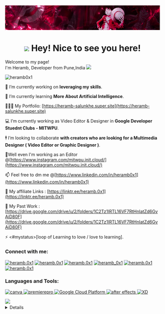 ![logo](https://github.com/Heramb0x1/Heramb0x1/blob/main/GitHubBanner2.png)


<h1 align="center"><img src="https://emojis.slackmojis.com/emojis/images/1531849430/4246/blob-sunglasses.gif?1531849430" width="30"/> Hey! Nice to see you here!</h1>

<p>Welcome to my page! </br> I'm Heramb, Developer from Pune,India <img src="https://cdn-icons-png.flaticon.com/512/3909/3909444.png" width="13"/>

<p align="left"> <img src="https://komarev.com/ghpvc/?username=heramb0x1&label=Profile%20views&color=0e75b6&style=flat" alt="heramb0x1" /> </p>

🔭 I’m currently working on **leveraging my skills**.

🌱 I’m currently learning **More About Artificial Intelligence**.

🧑🏻‍💻 My Portfolio: [https://heramb-salunkhe.super.site](https://heramb-salunkhe.super.site)

💻 I’m currently working as Video Editor & Designer in **Google Developer Stuednt Clubs - MITWPU**.


🕴️ I’m looking to collaborate **with creators who are looking for a Multimedia Designer ( Video Editor or Graphic Designer )**.

📝Well even I'm working as an Editor 
@[https://www.instagram.com/mitwpu.init.cloud/](https://www.instagram.com/mitwpu.init.cloud/)


📫 Feel free to dm me @[https://www.linkedin.com/in/heramb0x1](https://www.linkedin.com/in/heramb0x1)

🔗 My affiliate Links : [https://linktr.ee/heramb.0x1](https://linktr.ee/heramb.0x1)

💼 My Past Work : [https://drive.google.com/drive/u/2/folders/1C2Tz1IRTL16VF7RtHnIatZd6GvAiD80F](https://drive.google.com/drive/u/2/folders/1C2Tz1IRTL16VF7RtHnIatZd6GvAiD80F)

⚡ <#mystatus>[loop of Learning to love / love to learning].


<h3 align="left">Connect with me:</h3>
<p align="left">
<a href="www.linkedin.com/in/heramb0x1" target="blank"><img align="center" src="https://static-00.iconduck.com/assets.00/linkedin-icon-1024x1024-z5dvl47c.png" alt="heramb.0x1" height="30" width="40" /></a>
<a href="https://dev.to/heramb0x1" target="blank"><img align="center" src="https://raw.githubusercontent.com/rahuldkjain/github-profile-readme-generator/master/src/images/icons/Social/devto.svg" alt="heramb.0x1" height="30" width="40" /></a>
<a href="https://developers.google.com/profile/u/heramb0x1-mit-wpu-ece-aiml-23?authuser=2" target="blank"><img align="center" src="https://seeklogo.com/images/G/google-developers-logo-F8BF3155AC-seeklogo.com.png" alt="heramb.0x1" height="30" width="40" /></a>
<a href="https://www.cloudskillsboost.google/public_profiles/df6ad5a0-00a0-41fa-80c7-185e1e709b2d" target="blank"><img align="center" src="https://e7.pngegg.com/pngimages/777/274/png-clipart-google-cloud-platform-cloud-computing-microsoft-azure-business-cloud-computing-text-logo.png" alt="heramb_0x1" height="30" width="40" /></a>
<a href="https://codeforces.com/profile/Heramb.0x1" target="blank"><img align="center" src="https://play-lh.googleusercontent.com/EkSlLWf2-04k5Y5F_MDLqoXPdo0TyZX3zKdCfsEUDqVB7INUypTOd6AVmkE_X7ej3JuR" alt="heramb.0x1" height="30" width="40" /></a>
<a href="https://instagram.com/heramb.0x1" target="blank"><img align="center" src="https://raw.githubusercontent.com/rahuldkjain/github-profile-readme-generator/master/src/images/icons/Social/instagram.svg" alt="heramb.0x1" height="30" width="40" /></a>

<h3 align="left">Languages and Tools:</h3>
<p align="left"> <a href="https://www.canva.com/" target="_blank" rel="noreferrer"> <img src="https://cdn-images-1.medium.com/v2/resize:fit:1200/1*A6kkoOVJVpXPWewg8axc5w.png" alt="canva" width="40" height="40"/> </a> <a href="https://www.adobe.com/in/products/premiere.html" target="_blank" rel="noreferrer"> <img src="https://upload.wikimedia.org/wikipedia/commons/thumb/4/40/Adobe_Premiere_Pro_CC_icon.svg/768px-Adobe_Premiere_Pro_CC_icon.svg.png?20210729021549" alt="premierepro" width="40" height="40"/> </a> <a href="https://www.cloudskillsboost.google/" target="_blank" rel="noreferrer"> <img src="https://e7.pngegg.com/pngimages/777/274/png-clipart-google-cloud-platform-cloud-computing-microsoft-azure-business-cloud-computing-text-logo.png" alt="Google Cloud Platform" width="40" height="40"/> </a> <a href="https://www.adobe.com/" target="_blank" rel="noreferrer"> <img src="https://cdn.freebiesupply.com/logos/large/2x/after-effects-cc-logo-png-transparent.png" alt="after effects" width="40" height="40"/> </a> <a href="https://www.python.com/" target="_blank" rel="noreferrer"> <img src="https://banner2.cleanpng.com/20180806/fv/kisspng-python-scalable-vector-graphics-logo-javascript-cl-coderpete-game-development-5b6819307ca155.2506144815335488485105.jpg" alt="XD" width="40" height="40"/> </p>

<picture>
  <source
    srcset="https://github-readme-stats.vercel.app/api?username=heramb0x1&show_icons=true&theme=dark"
    media="(prefers-color-scheme: dark)"
  />
  <source
    srcset="https://github-readme-stats.vercel.app/api?username=heramb0x1&show_icons=true"
    media="(prefers-color-scheme: light), (prefers-color-scheme: no-preference)"
  />
  <img src="https://github-readme-stats.vercel.app/api?username=anuraghazra&show_icons=true" />
</picture>


<details>
 <summary><h3>👨‍💻 Heramb's Coding Journey</h3></summary>
   I'm a passionate First Year B.Tech ECE (AI-ML) student, a coding enthusiast who finds joy in coding through the night. Video editing and creating stunning thumbnails are my forte. I’m even a Multimedia Designer in Google Developer Student Clubs - MITWPU. I'm like a bug stuck to my computer who constantly keeps learning and evolving.

[![An image of @heramb0x1's Holopin badges, which is a link to view their full Holopin profile](https://holopin.me/heramb0x1)](https://holopin.io/@heramb0x1)
